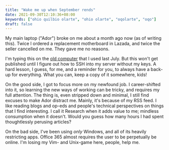 ```yaml
---
title: "Wake me up when September rends"
date: 2021-09-30T12:10:36+08:00
keywords: ["ohio quilbio olarte", "ohio olarte", "oqolarte", "oqo"]
draft: false
---
```

My main laptop ("Ador") broke on me about a month ago now (as of writing this).
Twice I ordered a replacement motherboard in Lazada, and twice the seller cancelled on me.
They gave me no reasons.

I'm typing this on the [old computer](/old-computer) that I used last July.
But this won't get published until I figure out how to SSH into my server without my keys.
A hard lesson, I guess, for me, and a reminder for you, to always have a back-up for everything.
What you can, keep a copy of it somewhere, kids!

On the good side, I got to focus more on my newfound job.
I career-shifted into it, so learning the new ways of working can be tricky, and requires my full attention.
The thing is, even stripped down and minimal, I still find excuses to make Ador distract me. 
Mainly, it's because of my RSS feed.
I like reading blogs and op-eds and people's technical perspectives on things that I find interesting.
I call it Research when it adds value to me;
mindless consumption when it doesn't.
Would you guess how many hours I had spent thoughtlessly perusing articles?

On the bad side, I've been using *only* Windows, and all of its heavily restricting apps.
Office 365 almost requires the user to be perpetually be online.
I'm losing my Vim- and Unix-game here, people, help me.
